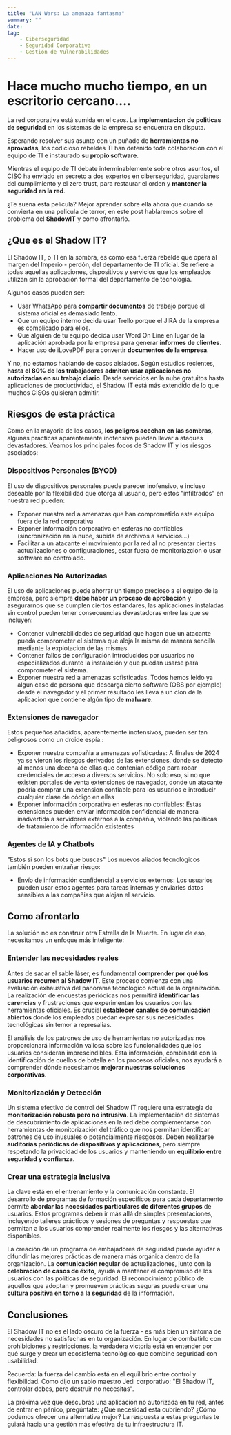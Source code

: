 ```yaml
---
title: "LAN Wars: La amenaza fantasma"
summary: ""
date: 
tag:
    - Ciberseguridad
    - Seguridad Corporativa
    - Gestión de Vulnerabilidades
---
```


# Hace mucho mucho tiempo, en un escritorio cercano....

La red corporativa está sumida en el caos. La **implementacion de politicas de seguridad** en los sistemas de la empresa se encuentra en disputa.

Esperando resolver sus asunto con un puñado de **herramientas no aprovadas**, los codicioso rebeldes TI han detenido toda colaboracion con el equipo de TI e instaurado **su propio software**.

Mientras el equipo de TI debate interminablemente sobre otros asuntos, el CISO ha enviado en secreto a dos expertos en ciberseguridad, guardianes del cumplimiento y el zero trust, para restaurar el orden y **mantener la seguridad en la red**.

¿Te suena esta pelicula? Mejor aprender sobre ella ahora que cuando se convierta en una pelicula de terror, en este post hablaremos sobre el problema del **ShadowIT** y como afrontarlo.   

## ¿Que es el Shadow IT?

El Shadow IT, o TI en la sombra, es como esa fuerza rebelde que opera al margen del Imperio - perdón, del departamento de TI oficial. Se refiere a todas aquellas aplicaciones, dispositivos y servicios que los empleados utilizan sin la aprobación formal del departamento de tecnología. 

Algunos casos pueden ser: 
* Usar WhatsApp para **compartir documentos** de trabajo porque el sistema oficial es demasiado lento.
* Que un equipo interno decida usar Trello porque el JIRA de la empresa es complicado para ellos.
* Que alguien de tu equipo decida usar Word On Line en lugar de la aplicación aprobada por la empresa para generar **informes de clientes**.
* Hacer uso de iLovePDF para convertir **documentos de la empresa**.

Y no, no estamos hablando de casos aislados. Según estudios recientes, **hasta el 80% de los trabajadores admiten usar aplicaciones no autorizadas en su trabajo diario**. Desde servicios en la nube gratuitos hasta aplicaciones de productividad, el Shadow IT está más extendido de lo que muchos CISOs quisieran admitir.

## Riesgos de esta práctica

Como en la mayoria de los casos, **los peligros acechan en las sombras,** algunas practicas aparentemente inofensiva pueden llevar a ataques devastadores. Veamos los principales focos de Shadow IT y los riesgos asociados:

### Dispositivos Personales (BYOD)
El uso de dispositivos personales puede parecer inofensivo, e incluso deseable por la flexibilidad que otorga al usuario, pero estos "infiltrados" en nuestra red pueden:

* Exponer nuestra red a amenazas que han comprometido este equipo fuera de la red corporativa
* Exponer información corporativa en esferas no confiables (sincronización en la nube, subida de archivos a servicios...)
* Facilitar a un atacante el movimiento por la red al no presentar ciertas actualizaciones o configuraciones, estar fuera de monitoriazcion o usar software no controlado.


### Aplicaciones No Autorizadas

El uso de aplicaciones puede ahorrar un tiempo precioso a el equipo de la empresa, pero siempre **debe haber un proceso de aprobación** y asegurarnos que se cumplen ciertos estandares, las aplicaciones instaladas sin control pueden tener consecuencias devastadoras entre las que se incluyen:

* Contener vulnerabilidades de seguridad que hagan que un atacante pueda comprometer el sistema que aloja la misma de manera sencilla mediante la explotacion de las mismas.
* Contener fallos de configuración introducidos por usuarios no especializados durante la instalación y que puedan usarse para comprometer el sistema.
* Exponer nuestra red a amenazas sofisticadas. Todos hemos leido ya algun caso de persona que descarga cierto software (OBS por ejemplo) desde el navegador y el primer resultado les lleva a un clon de la aplicacion que contiene algún tipo de **malware**. 

### Extensiones de navegador

Estos pequeños añadidos, aparentemente inofensivos, pueden ser tan peligrosos como un droide espía.:

* Exponer nuestra compañia a amenazas sofisticadas: A finales de 2024 ya se vieron los riesgos derivados de las extensiones, donde se detecto al menos una decena de ellas que contenian código para robar credenciales de acceso a diversos servicios. No solo eso, si no que existen portales de venta extensiones de navegador, donde un atacante podria comprar una extension confiable para los usuarios e introducir cualquier clase de código en ellas 
* Exponer información corporativa en esferas no confiables: Estas extensiones pueden enviar información confidencial de manera inadvertida a servidores externos a la compañia, violando las politicas de tratamiento de información existentes

### Agentes de IA y Chatbots

"Estos si son los bots que buscas" Los nuevos aliados tecnológicos también pueden entrañar riesgo:

* Envío de información confidencial a servicios externos: Los usuarios pueden usar estos agentes para tareas internas y enviarles datos sensibles a las compañias que alojan el servicio.

## Como afrontarlo

La solución no es construir otra Estrella de la Muerte. En lugar de eso, necesitamos un enfoque más inteligente:

### Entender las necesidades reales 
Antes de sacar el sable láser, es fundamental **comprender por qué los usuarios recurren al Shadow IT**. Este proceso comienza con una evaluación exhaustiva del panorama tecnológico actual de la organización. La realización de encuestas periódicas nos permitirá **identificar las carencias** y frustraciones que experimentan los usuarios con las herramientas oficiales. Es crucial **establecer canales de comunicación abiertos** donde los empleados puedan expresar sus necesidades tecnológicas sin temor a represalias.

El análisis de los patrones de uso de herramientas no autorizadas nos proporcionará información valiosa sobre las funcionalidades que los usuarios consideran imprescindibles. Esta información, combinada con la identificación de cuellos de botella en los procesos oficiales, nos ayudará a comprender dónde necesitamos **mejorar nuestras soluciones corporativas**.

### Monitorización y Detección
Un sistema efectivo de control del Shadow IT requiere una estrategia de **monitorización robusta pero no intrusiva**. La implementación de sistemas de descubrimiento de aplicaciones en la red debe complementarse con herramientas de monitorización del tráfico que nos permitan identificar patrones de uso inusuales o potencialmente riesgosos. Deben realizarse **auditorías periódicas de dispositivos y aplicaciones**, pero siempre respetando la privacidad de los usuarios y manteniendo un **equilibrio entre seguridad y confianza**.

### Crear una estrategia inclusiva
La clave está en el entrenamiento y la comunicación constante. El desarrollo de programas de formación específicos para cada departamento permite **abordar las necesidades particulares de diferentes grupos** de usuarios. Estos programas deben ir más allá de simples presentaciones, incluyendo talleres prácticos y sesiones de preguntas y respuestas que permitan a los usuarios comprender realmente los riesgos y las alternativas disponibles.

La creación de un programa de embajadores de seguridad puede ayudar a difundir las mejores prácticas de manera más orgánica dentro de la organización. La **comunicación regular** de actualizaciones, junto con la **celebración de casos de éxito**, ayuda a mantener el compromiso de los usuarios con las políticas de seguridad. El reconocimiento público de aquellos que adoptan y promueven prácticas seguras puede crear una **cultura positiva en torno a la seguridad** de la información.

## Conclusiones

El Shadow IT no es el lado oscuro de la fuerza - es más bien un síntoma de necesidades no satisfechas en tu organización. En lugar de combatirlo con prohibiciones y restricciones, la verdadera victoria está en entender por qué surge y crear un ecosistema tecnológico que combine seguridad con usabilidad.

Recuerda: la fuerza del cambio está en el equilibrio entre control y flexibilidad. Como dijo un sabio maestro Jedi corporativo: "El Shadow IT, controlar debes, pero destruir no necesitas".

La próxima vez que descubras una aplicación no autorizada en tu red, antes de entrar en pánico, pregúntate: ¿Qué necesidad está cubriendo? ¿Cómo podemos ofrecer una alternativa mejor? La respuesta a estas preguntas te guiará hacia una gestión más efectiva de tu infraestructura IT.